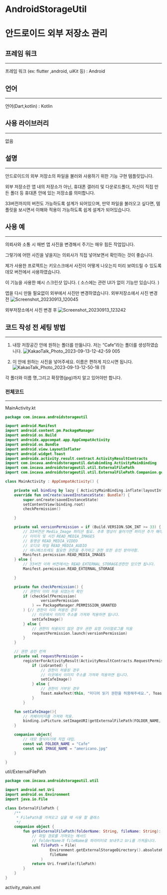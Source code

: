 # AndroidStorageUtil


# 안드로이드 외부 저장소 관리

## 프레임 워크

---

프레임 워크 (ex: flutter ,android, uiKit 등) : Android

## 언어

---

언어(Dart,kotlin) : Kotlin

## 사용 라이브러리

---

없음

## 설명

---

안드로이드의 외부 저장소의 파일을 불러와 사용하기 위한 기능 구현 템플릿입니다.

외부 저장소란 앱 내의 저장소가 아닌, 휴대폰 갤러리 및 다운로드폴더, 자신이 직접 만든 폴더 등 휴대폰 안에 있는 저장소를 의미합니다.  

33버전까지의 버전도 가능하도록 설계가 되어있으며, 만약 파일을 불러오고 싶다면, 템플릿을 보시면서 이해와 적용이 가능하도록 쉽게 설계가 되어있습니다.

## 사용 예

---

의뢰사와 소통 시 매번 앱 사진을 변경해서 주기는 매우 힘든 작업입니다. 

그렇기에 어떤 사진을 넣을지는 의뢰사가 직접 넣어보면서 확인하는 것이 좋습니다. 

제가 사용한 프로젝트는 키오스크에서 사진이 어떻게 나오는지 미리 보여드릴 수 있도록 데모 버전에서 사용하였습니다. 

이 기능을 사용한 예시 스크린샷 입니다. ( 소스에는 관련 UI가 없이 기능만 있습니다. )

앱을 다시 만들 필요없이 외부에서 사진만 변경하였습니다.
외부저장소에서 사진 변경 전
![Screenshot_20230913_120045](https://github.com/incava/AndroidStorageUtil/assets/68988975/42d8835f-3c31-4da9-8179-5674112effa1)



외부저장소에서 사진 변경 후
![Screenshot_20230913_123242](https://github.com/incava/AndroidStorageUtil/assets/68988975/949dbd02-c056-4e37-a55a-eb33bb7eadb6)



## 코드 작성 전 세팅 방법

---

1. 내장 저장공간 안에 원하는 폴더를 만듦니다. 저는 “Cafe”라는 폴더를 생성하였습니다. 
    ![KakaoTalk_Photo_2023-09-13-12-42-59 005](https://github.com/incava/AndroidStorageUtil/assets/68988975/f233a704-880d-425e-88e0-cfe1592cd450)


    

1. 이 안에 원하는 사진을 넣어주세요. 이름은 편하게 지으시면 됩니다.
   ![KakaoTalk_Photo_2023-09-13-12-50-18 (1)](https://github.com/incava/AndroidStorageUtil/assets/68988975/009c225f-8706-4d7c-b311-a37ad61f14b2)


각 폴더와 이름 명,그리고 확장명(jpg)까지 알고 있어야만 합니다.

### 전체코드

---

MainActivity.kt

```kotlin
package com.incava.androidstorageutil

import android.Manifest
import android.content.pm.PackageManager
import android.os.Build
import androidx.appcompat.app.AppCompatActivity
import android.os.Bundle
import android.view.LayoutInflater
import android.widget.Toast
import androidx.activity.result.contract.ActivityResultContracts
import com.incava.androidstorageutil.databinding.ActivityMainBinding
import com.incava.androidstorageutil.util.ExternalFilePath
import com.incava.androidstorageutil.util.ExternalFilePath.Companion.getExternalFilePath

class MainActivity : AppCompatActivity() {

    private val binding by lazy { ActivityMainBinding.inflate(layoutInflater) }
    override fun onCreate(savedInstanceState: Bundle?) {
        super.onCreate(savedInstanceState)
        setContentView(binding.root)
        checkPermission()

    }

    private val versionPermission = if (Build.VERSION.SDK_INT >= 33) {
        // 33버전은 Media_Image 퍼미션 필요. 추후 영상이 들어가면 퍼미션 추가 해야함!
        // 이미지 및 사진 READ_MEDIA_IMAGES
        // 동영상 READ_MEDIA_VIDEO
        // 오디오 파일 READ_MEDIA_AUDIO
        // 매니페스트에도 필요한 권한을 추가하고 권한 또한 승인 받아야함.
        Manifest.permission.READ_MEDIA_IMAGES
    } else {
        // 33버전 이하 버전에서는 READ_EXTERNAL_STORAGE권한만 있으면 됩니다.
        Manifest.permission.READ_EXTERNAL_STORAGE

    }

    private fun checkPermission() {
        // 권한이 이미 허용 되었는지 확인
        if (checkSelfPermission(
                versionPermission
            ) == PackageManager.PERMISSION_GRANTED
        ) {// 권한이 이미 허용된 경우
            // 이곳에서 이미지 주소를 가져와 적용하면 됩니다.
            setCafeImage()
        } else {
            // 권한이 허용되지 않은 경우 권한 요청 다이얼로그를 띄움
            requestPermission.launch(versionPermission)
        }
    }

    // 권한 승인 런쳐
    private val requestPermission =
        registerForActivityResult(ActivityResultContracts.RequestPermission()) { isGranted ->
            if (isGranted) {
                // 권한이 허용된 경우
                // 이곳에서 이미지 주소를 가져와 적용하면 됩니다.
                setCafeImage()
            } else {
                // 권한이 거부된 경우
                Toast.makeText(this, "미디어 읽기 권한을 허용해주세요.", Toast.LENGTH_SHORT).show()
            }
        }

    fun setCafeImage(){
        // 카페이미지를 가져와 적용.
        binding.ivPicture.setImageURI(getExternalFilePath(FOLDER_NAME, IMAGE_NAME))
    }

    companion object{
        // 데모 형식이기에 직접 대입.
        const val FOLDER_NAME = "Cafe"
        const val IMAGE_NAME = "americano.jpg"
    }

}
```

util/ExternalFilePath

```kotlin
package com.incava.androidstorageutil.util

import android.net.Uri
import android.os.Environment
import java.io.File

class ExternalFilePath {
    /**
     * FilePath를 가져오고 싶을 때 사용 할 클래스
     */
    companion object {
        fun getExternalFilePath(folderName: String, fileName: String): Uri {
            // 파일 경로를 가져오는 메서드
            // folderName과 fileName을 파라미터로 보내주고 Uri를 가져옵니다.
            val filePath = File(
                    Environment.getExternalStorageDirectory().absolutePath + "/$folderName",
                    fileName
                )
            return Uri.fromFile(filePath)
        }
    }
}
```

activity_main.xml

